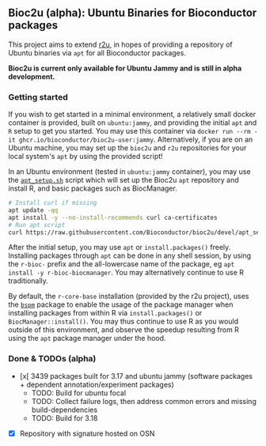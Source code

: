 ## Bioc2u (alpha): Ubuntu Binaries for Bioconductor packages

This project aims to extend [r2u](https://github.com/eddelbuettel/r2u),
in hopes of providing a repository of Ubuntu binaries via `apt` for all Bioconductor packages.

**Bioc2u is current only available for Ubuntu Jammy and is still in alpha development.**

### Getting started

If you wish to get started in a minimal environment, a relatively small docker container is provided, built on `ubuntu:jammy`, and providing the initial `apt`
and `R` setup to get you started. You may use this container via `docker run --rm -it ghcr.io/bioconductor/bioc2u-user:jammy`. Alternatively, if you are on
an Ubuntu machine, you may set up the `bioc2u` and `r2u` repositories for your local system's `apt` by using the provided script!

In an Ubuntu environment (tested in `ubuntu:jammy` container), you may use the [`apt_setup.sh`](https://github.com/Bioconductor/bioc2u/blob/devel/apt_setup.sh)
script which will set up the Bioc2u `apt` repository and install R, and basic packages such as BiocManager.
```bash
# Install curl if missing
apt update -qq
apt install -y --no-install-recommends curl ca-certificates
# Run apt script
curl https://raw.githubusercontent.com/Bioconductor/bioc2u/devel/apt_setup.sh | sudo bash
```
After the initial setup, you may use `apt` or `install.packages()` freely. Installing packages through `apt` can be done in any shell session, by using the
`r-bioc-` prefix and the all-lowercase name of the package, eg `apt install -y r-bioc-biocmanager`. You may alternatively continue to use R traditionally.

By default, the `r-core-base` installation (provided by the r2u project), uses the [`bspm`](https://cran.r-project.org/web/packages/bspm/index.html) package to enable the usage of the package manager
when installing packages from within R via `install.packages()` or `BiocManager::install()`. You may thus continue to use R as you would outside of this
environment, and observe the speedup resulting from R using the `apt` package manager under the hood.

### Done & TODOs (alpha)
- [x[ 3439 packages built for 3.17 and ubuntu jammy (software packages + dependent annotation/experiment packages)
  - TODO: Build for ubuntu focal
  - TODO: Collect failure logs, then address common errors and missing build-dependencies
  - TODO: Build for 3.18
- [x] Repository with signature hosted on OSN
